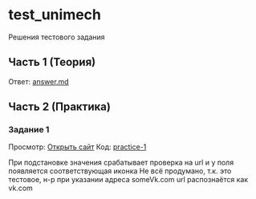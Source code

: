 # test_unimech
Решения тестового задания

## Часть 1 (Теория)

Ответ: [answer.md](/theory-1/answer.md)

## Часть 2 (Практика)

### Задание 1

Просмотр: [Открыть сайт](https://test-uni-lalivirtei.netlify.app/practice-1/)
Код: [practice-1](/practice-1)

При подстановке значения срабатывает проверка на url и у поля появляется соответствующая иконка
Не всё продумано, т.к. это тестовое, н-р при указании адреса someVk.com url распознаётся как vk.com
